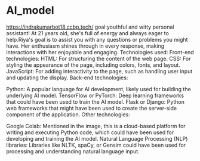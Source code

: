 # AI_model
https://indrakumarbot18.ccbp.tech/
 goal:youthful and witty personal assistant! At 21 years old, she's full of energy and always eager to help.Riya's goal is to assist you with any questions or problems you might have. Her enthusiasm shines through in every response, making interactions with her enjoyable and engaging. 
 Technologies used:
 Front-end technologies:
HTML: For structuring the content of the web page.
CSS: For styling the appearance of the page, including colors, fonts, and layout.
JavaScript: For adding interactivity to the page, such as handling user input and updating the display.
Back-end technologies:

Python: A popular language for AI development, likely used for building the underlying AI model.
TensorFlow or PyTorch: Deep learning frameworks that could have been used to train the AI model.
Flask or Django: Python web frameworks that might have been used to create the server-side component of the application.
Other technologies:

Google Colab: Mentioned in the image, this is a cloud-based platform for writing and executing Python code, which could have been used for developing and training the AI model.
Natural Language Processing (NLP) libraries: Libraries like NLTK, spaCy, or Gensim could have been used for processing and understanding natural language input.
